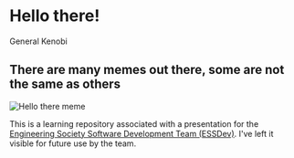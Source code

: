 # Hello there!
General Kenobi
## There are many memes out there, some are not the same as others
![Hello there meme](https://i.kym-cdn.com/photos/images/newsfeed/001/361/312/346.jpg)

This is a learning repository associated with a presentation for the [Engineering Society Software Development Team (ESSDev)](https://engsoc.queensu.ca/index.php/it-team/). I've left it visible for future use by the team.
